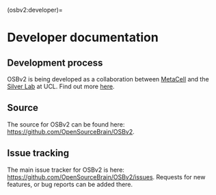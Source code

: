 (osbv2:developer)=
# Developer documentation

## Development process

OSBv2 is being developed as a collaboration between [MetaCell](https://www.metacell.us) and the [Silver Lab](http://silverlab.org) at UCL. Find out more [here](https://www.metacell.us/portfolio/open-source-brain).


## Source

The source for OSBv2 can be found here: https://github.com/OpenSourceBrain/OSBv2.

## Issue tracking

The main issue tracker for OSBv2 is here: https://github.com/OpenSourceBrain/OSBv2/issues. Requests for new features, or bug reports can be added there.

